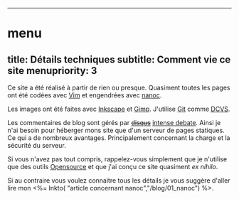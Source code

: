 ----- 
# menu
title: Détails techniques
subtitle: Comment vie ce site
menupriority: 3
-----

Ce site a été réalisé à partir de rien ou presque.  Quasiment toutes les 
pages ont été codées avec [Vim](http://www.vim.org) et engendrées
avec [nanoc](http://nanoc.stoneship.org).

<p>

Les images ont été faites avec
<a href="http://inkscape.org">Inkscape</a> et 
<a href="http://gimp.org">Gimp</a>. 
J'utilise <a href="http://git-scm.com">Git</a>
comme 
<a href="http://en.wikipedia.org/wiki/Distributed_Concurrent_Versions_System"><abbr title="Système de Versions Concurentes Décentralisées">DCVS</abbr></a>.

</p>

 
Les commentaires de blog sont gérés par
<del>[disqus](http://disqus.com)</del> [intense debate](http://intensedebate.com). Ainsi je n'ai besoin pour héberger mons site que
d'un serveur de pages statiques. Ce qui a de nombreux avantages. 
Principalement concernant la charge et la sécurité du serveur.

<p>

Si vous n'avez pas tout compris, rappelez-vous simplement que je n'utilise
que des outils <a href="http://fr.wikipedia.org/wiki/OpenSource">Opensource</a> 
et que j'ai conçu ce site quasiment <em>ex nihilo</em>.

</p>

Si au contraire vous voulez connaitre tous les détails je vous suggère 
d'aller lire mon <%= lnkto( "article concernant nanoc","/blog/01_nanoc") %>. 
